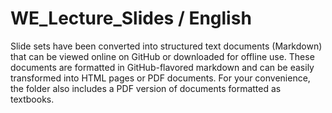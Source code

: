 # WE_Lecture_Slides / English

Slide sets have been converted into structured text documents (Markdown) that can be viewed online on GitHub or downloaded for offline use. These documents are formatted in GitHub-flavored markdown and can be easily transformed into HTML pages or PDF documents. For your convenience, the folder also includes a PDF version of documents formatted as textbooks.


